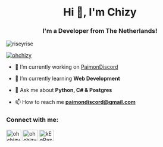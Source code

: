 <h1 align="center">Hi 👋, I'm Chizy</h1>
<h3 align="center">I'm a Developer from The Netherlands!</h3>

<p align="left"> <img src="https://komarev.com/ghpvc/?username=riseyrise&label=Profile%20views&color=0e75b6&style=flat" alt="riseyrise" /> </p>

<p align="left"> <a href="https://twitter.com/ohchizy" target="blank"><img src="https://img.shields.io/twitter/follow/ohchizy?logo=twitter&style=for-the-badge" alt="ohchizy" /></a> </p>

- 🔭 I’m currently working on [PaimonDiscord](https://paimon.fun/)

- 🌱 I’m currently learning **Web Development**

- 💬 Ask me about **Python, C# & Postgres**

- 📫 How to reach me **paimondiscord@gmail.com**

<h3 align="left">Connect with me:</h3>
<p align="left">
<a href="https://twitter.com/ohchizy" target="blank"><img align="center" src="https://cdn.jsdelivr.net/npm/simple-icons@3.0.1/icons/twitter.svg" alt="ohchizy" height="30" width="40" /></a>
<a href="https://www.youtube.com/c/ohchizy" target="blank"><img align="center" src="https://cdn.jsdelivr.net/npm/simple-icons@3.0.1/icons/youtube.svg" alt="ohchizy" height="30" width="40" /></a>
<a href="https://discord.gg/kEgRazq" target="blank"><img align="center" src="https://cdn.jsdelivr.net/npm/simple-icons@3.0.1/icons/discord.svg" alt="kEgRazq" height="30" width="40" /></a>
</p>

